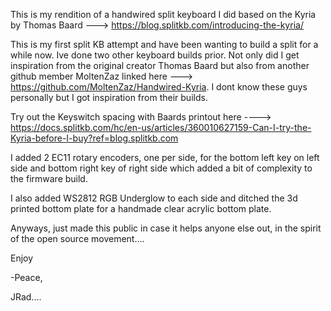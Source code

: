 This is my rendition of a handwired split keyboard I did based on the Kyria by Thomas Baard ---> https://blog.splitkb.com/introducing-the-kyria/

This is my first split KB attempt and have been wanting to build a split for a while now. Ive done two other keyboard builds prior. Not only did I get inspiration from the original creator Thomas Baard but also from another github member MoltenZaz linked here ---> https://github.com/MoltenZaz/Handwired-Kyria. I dont know these guys personally but I got inspiration from their builds.

Try out the Keyswitch spacing with Baards printout here ----> https://docs.splitkb.com/hc/en-us/articles/360010627159-Can-I-try-the-Kyria-before-I-buy?ref=blog.splitkb.com

I added 2 EC11 rotary encoders, one per side, for the bottom left key on left side and bottom right key of right side which added a bit of complexity to the firmware build.

I also added WS2812 RGB Underglow to each side and ditched the 3d printed bottom plate for a handmade clear acrylic bottom plate.

Anyways, just made this public in case it helps anyone else out, in the spirit of the open source movement....

Enjoy

-Peace,

JRad....
